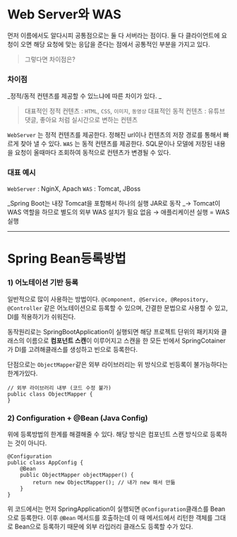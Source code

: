 <h1 id="web-server와-was">Web Server와 WAS</h1>
<p>먼저 이름에서도 알다시피 공통점으로는 둘 다 서버라는 점이다.
둘 다 클라이언트에 요청이 오면 해당 요청에 맞는 응답을 준다는 점에서 공통적인 부분을 가지고 있다.</p>
<blockquote>
<p>그렇다면 차이점은?</p>
</blockquote>
<h3 id="차이점">차이점</h3>
<p>_정적/동적 컨텐츠를 제공할 수 있느냐에 따른 차이가 있다. 
_</p>
<blockquote>
<p>대표적인 정적 컨텐츠 : <code>HTML</code>, <code>CSS</code>, <code>이미지</code>, <code>동영상</code>
대표적인 동적 컨텐츠 : 유튜브 댓글, 좋아요 처럼 실시간으로 변하는 컨텐츠</p>
</blockquote>
<p><code>WebServer</code> 는 정적 컨텐츠를 제공한다. 정해진 url이나 컨텐츠의 저장 경로를 통해서 빠르게 찾아 낼 수 있다.
<code>WAS</code> 는 동적 컨텐츠를 제공한다. SQL문이나 모델에 저장된 내용을 요청이 올때마다 조회하여 동적으로 컨텐츠가 변경될 수 있다.</p>
<h3 id="대표-예시">대표 예시</h3>
<p><code>WebServer</code> : NginX, Apach
<code>WAS</code> : Tomcat, JBoss</p>
<p>_Spring Boot는 내장 Tomcat을 포함해서 하나의 실행 JAR로 동작
_→ Tomcat이 WAS 역할을 하므로 별도의 외부 WAS 설치가 필요 없음
→ 애플리케이션 실행 = WAS 실행</p>
<hr />
<h1 id="spring-bean등록방법">Spring Bean등록방법</h1>
<h3 id="1-어노테이션-기반-등록">1) 어노테이션 기반 등록</h3>
<p>일반적으로 많이 사용하는 방법이다.
<code>@Component, @Service, @Repository, @Controller</code> 같은 어노테이션으로 등록할 수 있으며, 간결한 문법으로 사용할 수 있고, DI를 적용하기가 쉬워진다.</p>
<p>동작원리로는 SpringBootApplication이 실행되면 해당 프로젝트 단위의 패키지와 클래스의 이름으로 <strong>컴포넌트 스캔</strong>이 이루어지고 스캔을 한 모든 빈에서 SpringCotainer가 DI를 고려해클래스를 생성하고 빈으로 등록한다.</p>
<p>단점으로는 <code>ObjectMapper</code>같은 외부 라이브러리는 위 방식으로 빈등록이 불가능하다는 한계가있다.</p>
<pre><code class="language-java">// 외부 라이브러리 내부 (코드 수정 불가)
public class ObjectMapper {
}</code></pre>
<h3 id="2-configuration--bean-java-config">2) Configuration + @Bean (Java Config)</h3>
<p>위에 등록방법의 한계를 해결해줄 수 있다. 해당 방식은 컴포넌트 스캔 방식으로 등록하는 것이 아니다.</p>
<pre><code class="language-java">@Configuration
public class AppConfig {
    @Bean
    public ObjectMapper objectMapper() {
        return new ObjectMapper(); // 내가 new 해서 만듦
    }
}</code></pre>
<p>위 코드에서는 먼저 SpringApplication이 실행되면 <code>@Configuration</code>클래스를 Bean으로 등록한다. 이후 <code>@Bean</code> 메서드를 호출하는데 이 때 메서드에서 리턴한 객체를 그대로 Bean으로 등록하기 때문에 외부 라입러리 클래스도 등록할 수가 있다.</p>